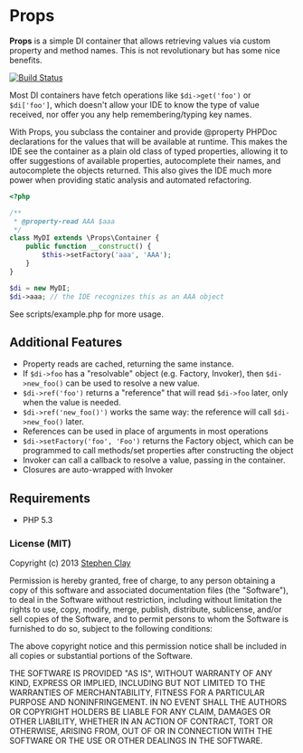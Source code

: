 # Props

**Props** is a simple DI container that allows retrieving values via custom property and method names. This is not revolutionary but has some nice benefits.

[![Build Status](https://travis-ci.org/mrclay/Props.png)](https://travis-ci.org/mrclay/Props)

Most DI containers have fetch operations like `$di->get('foo')` or `$di['foo']`, which doesn't allow your IDE to know the type of value received, nor offer you any help remembering/typing key names.

With Props, you subclass the container and provide @property PHPDoc declarations for the values that will be available at runtime. This makes the IDE see the container as a plain old class of typed properties, allowing it to offer suggestions of available properties, autocomplete their names, and autocomplete the objects returned. This also gives the IDE much more power when providing static analysis and automated refactoring.

```php
<?php

/**
 * @property-read AAA $aaa
 */
class MyDI extends \Props\Container {
    public function __construct() {
        $this->setFactory('aaa', 'AAA');
    }
}

$di = new MyDI;
$di->aaa; // the IDE recognizes this as an AAA object
```

See scripts/example.php for more usage.

## Additional Features

 * Property reads are cached, returning the same instance.
 * If `$di->foo` has a "resolvable" object (e.g. Factory, Invoker), then `$di->new_foo()` can be used to resolve a new value.
 * `$di->ref('foo')` returns a "reference" that will read `$di->foo` later, only when the value is needed.
 * `$di->ref('new_foo()')` works the same way: the reference will call `$di->new_foo()` later.
 * References can be used in place of arguments in most operations
 * `$di->setFactory('foo', 'Foo')` returns the Factory object, which can be programmed to call methods/set properties after constructing the object
 * Invoker can call a callback to resolve a value, passing in the container.
 * Closures are auto-wrapped with Invoker

## Requirements

 * PHP 5.3

### License (MIT)

Copyright (c) 2013 [Stephen Clay](http://www.mrclay.org/)

Permission is hereby granted, free of charge, to any person obtaining a copy of this software and associated documentation files (the "Software"), to deal in the Software without restriction, including without limitation the rights to use, copy, modify, merge, publish, distribute, sublicense, and/or sell copies of the Software, and to permit persons to whom the Software is furnished to do so, subject to the following conditions:

The above copyright notice and this permission notice shall be included in all copies or substantial portions of the Software.

THE SOFTWARE IS PROVIDED "AS IS", WITHOUT WARRANTY OF ANY KIND, EXPRESS OR IMPLIED, INCLUDING BUT NOT LIMITED TO THE WARRANTIES OF MERCHANTABILITY, FITNESS FOR A PARTICULAR PURPOSE AND NONINFRINGEMENT. IN NO EVENT SHALL THE AUTHORS OR COPYRIGHT HOLDERS BE LIABLE FOR ANY CLAIM, DAMAGES OR OTHER LIABILITY, WHETHER IN AN ACTION OF CONTRACT, TORT OR OTHERWISE, ARISING FROM, OUT OF OR IN CONNECTION WITH THE SOFTWARE OR THE USE OR OTHER DEALINGS IN THE SOFTWARE.
